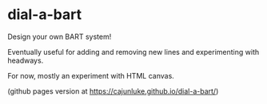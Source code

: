 # dial-a-bart
Design your own BART system!

Eventually useful for adding and removing new lines and experimenting with headways.

For now, mostly an experiment with HTML canvas.

(github pages version at https://cajunluke.github.io/dial-a-bart/)
